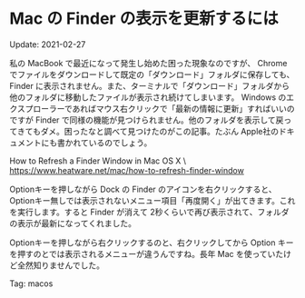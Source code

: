 Mac の Finder の表示を更新するには
=====

Update: 2021-02-27


私の MacBook で最近になって発生し始めた困った現象なのですが、
Chrome でファイルをダウンロードして既定の「ダウンロード」フォルダに保存しても、
Finder に表示されません。また、ターミナルで「ダウンロード」フォルダから他のフォルダに移動したファイルが表示され続けてしまいます。
Windows のエクスプローラーであればマウス右クリックで「最新の情報に更新」すればいいのですが Finder で同様の機能が見つけられません。他のフォルダを表示して戻ってきてもダメ。困ったなと調べて見つけたのがこの記事。たぶん Apple社のドキュメントにも書かれているのでしょう。

How to Refresh a Finder Window in Mac OS X \\
https://www.heatware.net/mac/how-to-refresh-finder-window

Optionキーを押しながら Dock の Finder のアイコンを右クリックすると、
Optionキー無しでは表示されないメニュー項目「再度開く」が出てきます。これを実行します。すると
Finder が消えて 2秒くらいで再び表示されて、フォルダの表示が最新になってくれました。

Optionキーを押しながら右クリックするのと、右クリックしてから Option キーを押すのとでは表示されるメニューが違うんですね。長年 Mac を使っていたけど全然知りませんでした。

Tag: macos
